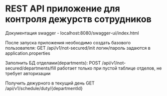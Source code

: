 # REST API приложение для контроля дежурств сотрудников

 Документация swagger - localhost:8080/swagger-ui/index.html

 После запуска приложения необходимо создать базового пользователя:
 GET /api/v1/not-secured/init 
 логин/пароль задаются в application.properties

 Заполнить БД отделами(departments):
 POST /api/v1/not-secured/departments/fill
 работает только при пустой таблице отделов, не требует авторизации

 Получить дежурного в текущий день
 GET /api/v1/schedule/duty/{departmentId} 